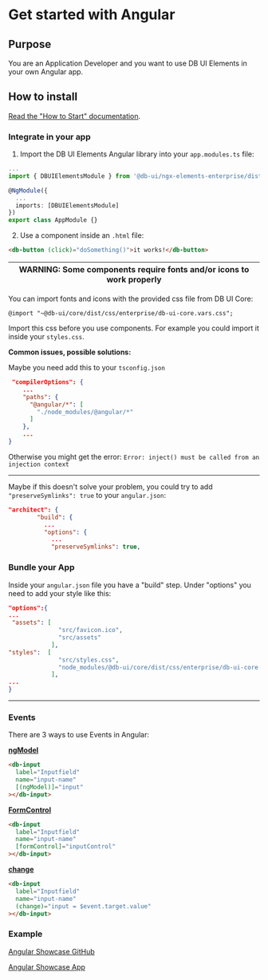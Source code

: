 # Get started with Angular

## Purpose

You are an Application Developer and you want to use DB UI Elements in your own Angular app.

## How to install

[Read the "How to Start" documentation](https://github.com/db-ui/elements/blob/main/doc/howto-start.md).


### Integrate in your app

1. Import the DB UI Elements Angular library into your `app.modules.ts` file:

````typescript
...
import { DBUIElementsModule } from '@db-ui/ngx-elements-enterprise/dist/lib';

@NgModule({
  ...
  imports: [DBUIElementsModule]
})
export class AppModule {}
````

2. Use a component inside an `.html` file:

````html
<db-button (click)="doSomething()">it works!</db-button>
````

| WARNING: Some components require fonts and/or icons to work properly |
| --- |
You can import fonts and icons with the provided css file from DB UI Core:

``@import "~@db-ui/core/dist/css/enterprise/db-ui-core.vars.css";``

Import this css before you use components. For example you could import it inside your ``styles.css``.

**Common issues, possible solutions:**

Maybe you need add this to your ``tsconfig.json``

````json
 "compilerOptions": {
    ...
    "paths": {
      "@angular/*": [
        "./node_modules/@angular/*"
      ]
    },
    ...
}
````

Otherwise you might get the error: ``
Error: inject() must be called from an injection context
``

---

Maybe if this doesn't solve your problem, you could try to add ``"preserveSymlinks": true`` to your ``angular.json``:

`````json
"architect": {
        "build": {
          ...
          "options": {
            ...
            "preserveSymlinks": true,
`````


### Bundle your App

Inside your ``angular.json`` file you have a "build" step. Under "options" you need to add your style like this:

```json
"options":{
...
 "assets": [
              "src/favicon.ico",
              "src/assets"
            ],
"styles":  [
              "src/styles.css",
              "node_modules/@db-ui/core/dist/css/enterprise/db-ui-core.vars.css"
            ],
...
}
```
---
### Events

There are 3 ways to use Events in Angular:

**[ngModel](https://angular.io/api/forms/NgModel)**

````html
<db-input
  label="Inputfield"
  name="input-name"
  [(ngModel)]="input"
></db-input>          
````

**[FormControl](https://angular.io/api/forms/FormControl)**

````html
<db-input
  label="Inputfield"
  name="input-name"
  [formControl]="inputControl"
></db-input>          
````

**[change](https://developer.mozilla.org/de/docs/Web/API/HTMLElement/change_event)**
````html
<db-input
  label="Inputfield"
  name="input-name"
  (change)="input = $event.target.value"
></db-input>          
````


### Example

[Angular Showcase GitHub](https://github.com/db-ui/elements/tree/main/showcase/angular-lts-minus-1-showcase)

[Angular Showcase App](https://db-ui.github.io/elements/angular-lts-minus-1-showcase/)
